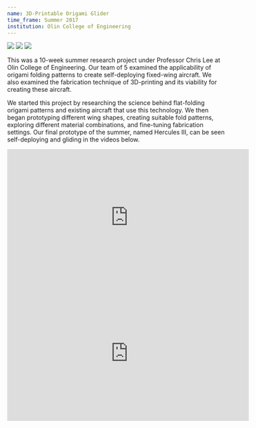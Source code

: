 ```yaml
---
name: 3D-Printable Origami Glider
time_frame: Summer 2017
institution: Olin College of Engineering
---
```

<div class="oohbaby">
  <img class="triplet myImages" id="myImg" src="/imgs/origami_folded.JPG">
  <img class="triplet myImages" id="myImg" src="/imgs/origami_hercules3.png">
  <img class="triplet myImages" id="myImg" src="/imgs/origami_print.jpg">
</div>

This was a 10-week summer research project under Professor Chris Lee at Olin College of Engineering. Our team of 5 examined the applicability of origami folding patterns to create self-deploying fixed-wing aircraft. We also examined the fabrication technique of 3D-printing and its viability for creating these aircraft.

We started this project by researching the science behind flat-folding origami patterns and existing aircraft that use this technology. We then began prototyping different wing shapes, creating suitable fold patterns, exploring different material combinations, and fine-tuning fabrication settings. Our final prototype of the summer, named Hercules III, can be seen self-deploying and gliding in the videos below.

<div class="video">
<iframe width="560" height="315" src="https://www.youtube.com/embed/9tIrHuO95cY?rel=0" frameborder="0" allow="accelerometer; autoplay; encrypted-media; gyroscope; picture-in-picture" allowfullscreen></iframe>
</div>

<div class="video">
<iframe width="560" height="315" src="https://www.youtube.com/embed/4427vN_ORGQ?rel=0" frameborder="0" allow="accelerometer; autoplay; encrypted-media; gyroscope; picture-in-picture" allowfullscreen></iframe>
</div>
